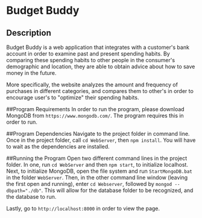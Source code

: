 # Budget Buddy

## Description
Budget Buddy is a web application that integrates with a customer's bank account in order to examine past and present spending habits. By comparing these spending habits to other people in the consumer's demographic and location, they are able to obtain advice about how to save money in the future.

More specifically, the website analyzes the amount and frequency of purchases in different categories, and compares them to other's in order to encourage user's to "optimize" their spending habits. 

##Program Requirements
In order to run the program, please download MongoDB from `https://www.mongodb.com/`. The program requires this in order to run.

##Program Dependencies
Navigate to the project folder in command line. Once in the project folder, call `cd WebServer`, then `npm install`. You will have to wait as the dependencies are installed.

##Running the Program
Open two different command lines in the project folder. In one, run `cd WebServer` and then `npm start`, to initialize localhost. Next, to initialize MongoDB, open the file system and run `StartMongoDB.bat` in the folder `WebServer`. Then, in the other command line window (leaving the first open and running), enter `cd Webserver`, followed by `mongod --dbpath="./db"`. This will allow for the database folder to be recognized, and the database to run.

Lastly, go to `http://localhost:8000` in order to view the page.
